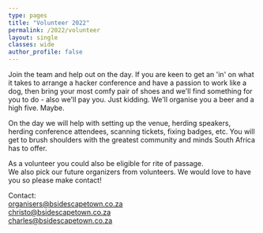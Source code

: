 ```yaml
---
type: pages
title: "Volunteer 2022"
permalink: /2022/volunteer
layout: single
classes: wide
author_profile: false
---
```


Join the team and help out on the day. If you are keen to get an 'in' on what it takes to arrange a hacker conference and have a passion to work like a dog, then bring your most comfy pair of shoes and we'll find something for you to do - also we'll pay you. Just kidding. We'll organise you a beer and a high five. Maybe.  

On the day we will help with setting up the venue, herding speakers, herding conference attendees, scanning tickets, fixing badges, etc. You will get to brush shoulders with the greatest community and minds South Africa has to offer.  

As a volunteer you could also be eligible for rite of passage.  
We also pick our future organizers from volunteers.
We would love to have you so please make contact!  

Contact:  
[organisers@bsidescapetown.co.za](mailto:organisers@bsidescapetown.co.za)  
[christo@bsidescapetown.co.za](mailto:christo@bsidescapetown.co.za)  
[charles@bsidescapetown.co.za](mailto:charles@bsidescapetown.co.za)  